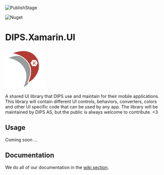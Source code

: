 ![PublishStage](https://vsrm.dev.azure.com/dipscloud-public/_apis/public/Release/badge/7072efb1-8a03-410f-a675-60dbf5c9303a/1/1)

![Nuget](https://img.shields.io/nuget/v/dips.xamarin.ui?color=success&logoColor=white&logo=NuGet)

# DIPS.Xamarin.UI
![DIPS.Xamarin.UI_icon](https://raw.githubusercontent.com/DIPSAS/DIPS.Xamarin.UI/master/assets/DIPS_Xamarin_UI_128x128.png)

A shared UI library that DIPS use and maintain for their mobile applications. This library will contain different UI controls, behaviors, converters, colors and other UI specific code that can be used by any app. The library will be maintained by DIPS AS, but the public is always welcome to contribute. <3 

## Usage

Coming soon ...

## Documentation

We do all of our documentation in the [wiki section](https://github.com/DIPSAS/DIPS.Xamarin.UI/wiki).
